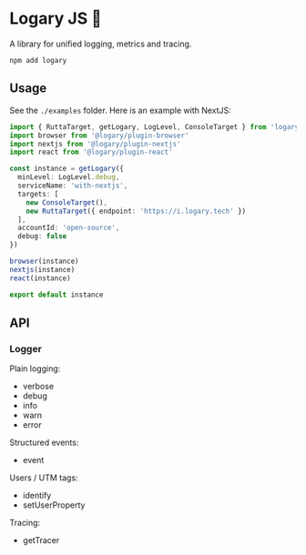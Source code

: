 # Logary JS 🦋

A library for unified logging, metrics and tracing.

    npm add logary

## Usage

See the `./examples` folder. Here is an example with NextJS:

```typescript
import { RuttaTarget, getLogary, LogLevel, ConsoleTarget } from 'logary'
import browser from '@logary/plugin-browser'
import nextjs from '@logary/plugin-nextjs'
import react from '@logary/plugin-react'

const instance = getLogary({
  minLevel: LogLevel.debug,
  serviceName: 'with-nextjs',
  targets: [
    new ConsoleTarget(),
    new RuttaTarget({ endpoint: 'https://i.logary.tech' })
  ],
  accountId: 'open-source',
  debug: false
})

browser(instance)
nextjs(instance)
react(instance)

export default instance
```

## API

### Logger

Plain logging:

- verbose
- debug
- info
- warn
- error

Structured events:

- event

Users / UTM tags:

- identify
- setUserProperty

Tracing:

- getTracer